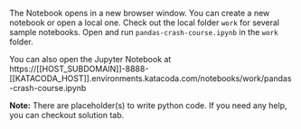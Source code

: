 The Notebook opens in a new browser window. You can create a new notebook or open a local one. Check out the local folder `work` for several sample notebooks. Open and run `pandas-crash-course.ipynb` in the `work` folder.

You can also open the Jupyter Notebook at https://[[HOST_SUBDOMAIN]]-8888-[[KATACODA_HOST]].environments.katacoda.com/notebooks/work/pandas-crash-course.ipynb

**Note:**
There are placeholder(s) to write python code. If you need any help, you can checkout solution tab.